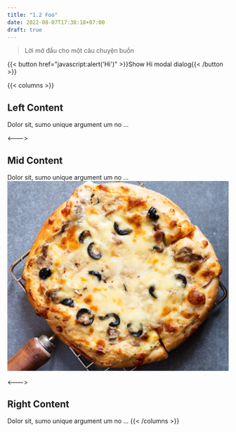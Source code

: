 ```yaml
---
title: "1.2 Foo"
date: 2022-08-07T17:38:18+07:00
draft: true
---
```


> Lời mở đầu cho một câu chuyện buồn


{{< button href="javascript:alert('Hi')" >}}Show Hi modal dialog{{< /button >}}

{{< columns >}} <!-- begin columns block -->
## Left Content
Dolor sit, sumo unique argument um no ...

<---> <!-- magic separator, between columns -->

## Mid Content
Dolor sit, sumo unique argument um no ...
![](pizza.png)

<---> <!-- magic separator, between columns -->

## Right Content
Dolor sit, sumo unique argument um no ...
{{< /columns >}}